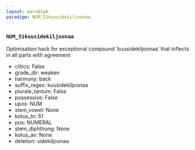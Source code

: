 ```yaml
---
layout: paradigm
paradigm: NUM_51kuusidekiljoonaa
---
```

### ` NUM_51kuusidekiljoonaa `

Optimisation hack for exceptional compound ’kuusidekiljoonaa’ that inflects in all parts with agreement
* clitics: False
* grade_dir: weaken
* harmony: back
* suffix_regex: kuusidekiljoonaa
* plurale_tantum: False
* possessive: False
* upos: NUM
* stem_vowel: None
* kotus_tn: 51
* pos: NUMERAL
* stem_diphthong: None
* kotus_av: None
* deletion: sidekiljoonaa

